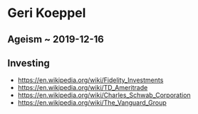 # Geri Koeppel


## Ageism ~ 2019-12-16


## Investing

* https://en.wikipedia.org/wiki/Fidelity_Investments
* https://en.wikipedia.org/wiki/TD_Ameritrade
* https://en.wikipedia.org/wiki/Charles_Schwab_Corporation
* https://en.wikipedia.org/wiki/The_Vanguard_Group


